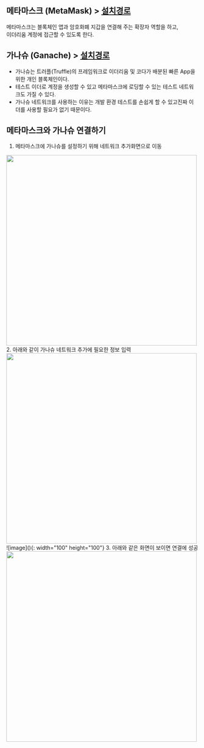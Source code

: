 ## 메타마스크 (MetaMask) > [설치경로](https://metamask.io/)

메타마스크는 블록체인 앱과 암호화폐 지갑을 연결해 주는 확장자 역할을 하고, <br>이더리움 계정에 접근할 수 있도록 한다.

## 가나슈 (Ganache) > [설치경로](https://trufflesuite.com/ganache/)

* 가나슈는 트러플(Truffle)의 프레임워크로 이더리움 및 코다가 배분된 빠른 App을 위한 개인 블록체인이다.
* 테스트 이더로 계정을 생성할 수 있고 메타마스크에 로딩할 수 있는 테스트 네트워크도 가질 수 있다.
* 가나슈 네트워크를 사용하는 이유는 개발 환경 테스트를 손쉽게 할 수 있고진짜 이더를 사용할 필요가 없기 때문이다.

## 메타마스크와 가나슈 연결하기

1. 메타마스크에 가나슈를 설정하기 위해 네트워크 추가화면으로 이동
<img src= "https://user-images.githubusercontent.com/79950091/182310463-e1756954-cab8-42d2-b0ee-fcf76d23d8a2.png" width="500" height="500">
2. 아래와 같이 가나슈 네트워크 추가에 필요한 정보 입력
<img src= "https://user-images.githubusercontent.com/79950091/182309881-6a8001e6-0a2b-4bf0-94b8-0800d3849792.png" width="500" height="500">
![image](){: width="100" height="100"}
3. 아래와 같은 화면이 보이면 연결에 성공
<img src= "https://user-images.githubusercontent.com/79950091/182310037-759685ce-6ab2-45f0-8209-b4943990d706.png" width="500" height="500">



